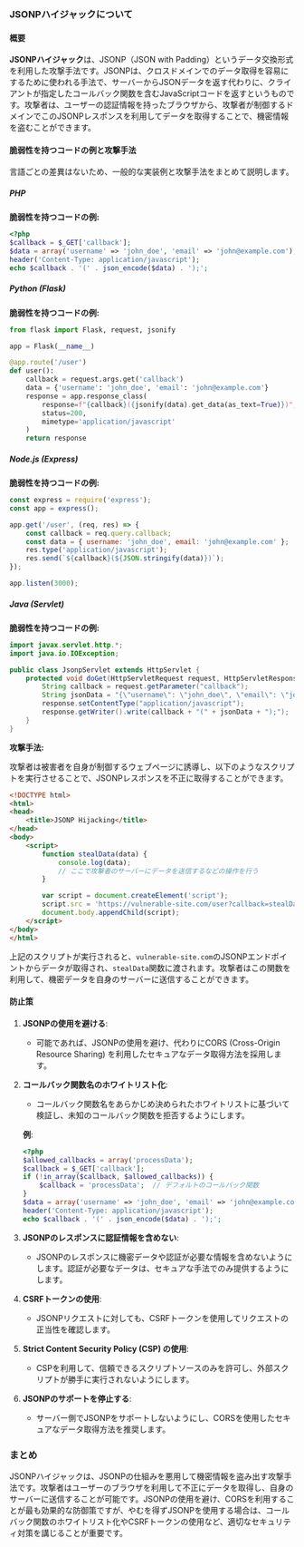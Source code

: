 ### JSONPハイジャックについて

#### 概要

**JSONPハイジャック**は、JSONP（JSON with Padding）というデータ交換形式を利用した攻撃手法です。JSONPは、クロスドメインでのデータ取得を容易にするために使われる手法で、サーバーからJSONデータを返す代わりに、クライアントが指定したコールバック関数を含むJavaScriptコードを返すというものです。攻撃者は、ユーザーの認証情報を持ったブラウザから、攻撃者が制御するドメインでこのJSONPレスポンスを利用してデータを取得することで、機密情報を盗むことができます。

#### 脆弱性を持つコードの例と攻撃手法

言語ごとの差異はないため、一般的な実装例と攻撃手法をまとめて説明します。

##### PHP

**脆弱性を持つコードの例:**

```php
<?php
$callback = $_GET['callback'];
$data = array('username' => 'john_doe', 'email' => 'john@example.com');
header('Content-Type: application/javascript');
echo $callback . '(' . json_encode($data) . ');';
```

##### Python (Flask)

**脆弱性を持つコードの例:**

```python
from flask import Flask, request, jsonify

app = Flask(__name__)

@app.route('/user')
def user():
    callback = request.args.get('callback')
    data = {'username': 'john_doe', 'email': 'john@example.com'}
    response = app.response_class(
        response=f"{callback}({jsonify(data).get_data(as_text=True)})",
        status=200,
        mimetype='application/javascript'
    )
    return response
```

##### Node.js (Express)

**脆弱性を持つコードの例:**

```javascript
const express = require('express');
const app = express();

app.get('/user', (req, res) => {
    const callback = req.query.callback;
    const data = { username: 'john_doe', email: 'john@example.com' };
    res.type('application/javascript');
    res.send(`${callback}(${JSON.stringify(data)})`);
});

app.listen(3000);
```

##### Java (Servlet)

**脆弱性を持つコードの例:**

```java
import javax.servlet.http.*;
import java.io.IOException;

public class JsonpServlet extends HttpServlet {
    protected void doGet(HttpServletRequest request, HttpServletResponse response) throws IOException {
        String callback = request.getParameter("callback");
        String jsonData = "{\"username\": \"john_doe\", \"email\": \"john@example.com\"}";
        response.setContentType("application/javascript");
        response.getWriter().write(callback + "(" + jsonData + ");");
    }
}
```

**攻撃手法:**

攻撃者は被害者を自身が制御するウェブページに誘導し、以下のようなスクリプトを実行させることで、JSONPレスポンスを不正に取得することができます。

```html
<!DOCTYPE html>
<html>
<head>
    <title>JSONP Hijacking</title>
</head>
<body>
    <script>
        function stealData(data) {
            console.log(data);
            // ここで攻撃者のサーバーにデータを送信するなどの操作を行う
        }

        var script = document.createElement('script');
        script.src = 'https://vulnerable-site.com/user?callback=stealData';
        document.body.appendChild(script);
    </script>
</body>
</html>
```

上記のスクリプトが実行されると、`vulnerable-site.com`のJSONPエンドポイントからデータが取得され、`stealData`関数に渡されます。攻撃者はこの関数を利用して、機密データを自身のサーバーに送信することができます。

#### 防止策

1. **JSONPの使用を避ける**:
   - 可能であれば、JSONPの使用を避け、代わりにCORS (Cross-Origin Resource Sharing) を利用したセキュアなデータ取得方法を採用します。

2. **コールバック関数名のホワイトリスト化**:
   - コールバック関数名をあらかじめ決められたホワイトリストに基づいて検証し、未知のコールバック関数を拒否するようにします。

   **例**:
   ```php
   <?php
   $allowed_callbacks = array('processData');
   $callback = $_GET['callback'];
   if (!in_array($callback, $allowed_callbacks)) {
       $callback = 'processData';  // デフォルトのコールバック関数
   }
   $data = array('username' => 'john_doe', 'email' => 'john@example.com');
   header('Content-Type: application/javascript');
   echo $callback . '(' . json_encode($data) . ');';
   ```

3. **JSONPのレスポンスに認証情報を含めない**:
   - JSONPのレスポンスに機密データや認証が必要な情報を含めないようにします。認証が必要なデータは、セキュアな手法でのみ提供するようにします。

4. **CSRFトークンの使用**:
   - JSONPリクエストに対しても、CSRFトークンを使用してリクエストの正当性を確認します。

5. **Strict Content Security Policy (CSP) の使用**:
   - CSPを利用して、信頼できるスクリプトソースのみを許可し、外部スクリプトが勝手に実行されないようにします。

6. **JSONPのサポートを停止する**:
   - サーバー側でJSONPをサポートしないようにし、CORSを使用したセキュアなデータ取得方法を推奨します。

### まとめ

JSONPハイジャックは、JSONPの仕組みを悪用して機密情報を盗み出す攻撃手法です。攻撃者はユーザーのブラウザを利用して不正にデータを取得し、自身のサーバーに送信することが可能です。JSONPの使用を避け、CORSを利用することが最も効果的な防御策ですが、やむを得ずJSONPを使用する場合は、コールバック関数のホワイトリスト化やCSRFトークンの使用など、適切なセキュリティ対策を講じることが重要です。